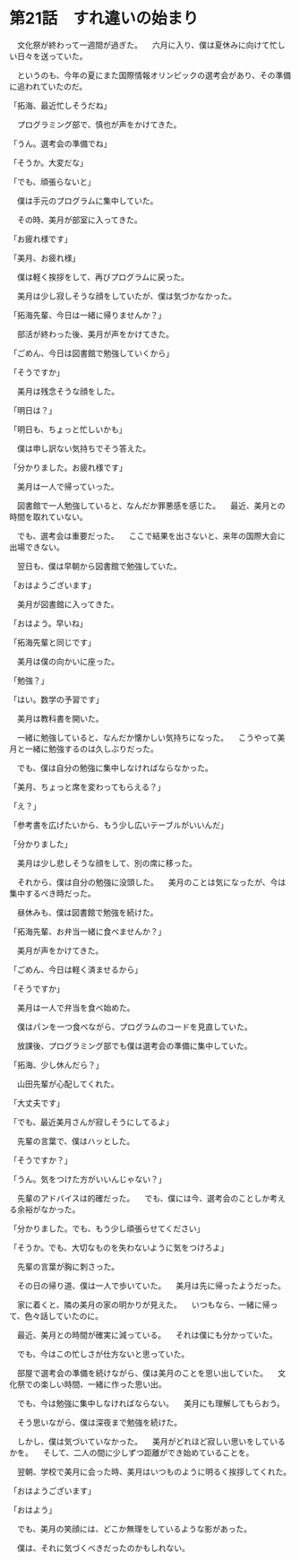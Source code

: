 # 第21話　すれ違いの始まり

　文化祭が終わって一週間が過ぎた。
　六月に入り、僕は夏休みに向けて忙しい日々を送っていた。

　というのも、今年の夏にまた国際情報オリンピックの選考会があり、その準備に追われていたのだ。

「拓海、最近忙しそうだね」

　プログラミング部で、慎也が声をかけてきた。

「うん。選考会の準備でね」

「そうか。大変だな」

「でも、頑張らないと」

　僕は手元のプログラムに集中していた。

　その時、美月が部室に入ってきた。

「お疲れ様です」

「美月、お疲れ様」

　僕は軽く挨拶をして、再びプログラムに戻った。

　美月は少し寂しそうな顔をしていたが、僕は気づかなかった。

「拓海先輩、今日は一緒に帰りませんか？」

　部活が終わった後、美月が声をかけてきた。

「ごめん、今日は図書館で勉強していくから」

「そうですか」

　美月は残念そうな顔をした。

「明日は？」

「明日も、ちょっと忙しいかも」

　僕は申し訳ない気持ちでそう答えた。

「分かりました。お疲れ様です」

　美月は一人で帰っていった。

　図書館で一人勉強していると、なんだか罪悪感を感じた。
　最近、美月との時間を取れていない。

　でも、選考会は重要だった。
　ここで結果を出さないと、来年の国際大会に出場できない。

　翌日も、僕は早朝から図書館で勉強していた。

「おはようございます」

　美月が図書館に入ってきた。

「おはよう。早いね」

「拓海先輩と同じです」

　美月は僕の向かいに座った。

「勉強？」

「はい。数学の予習です」

　美月は教科書を開いた。

　一緒に勉強していると、なんだか懐かしい気持ちになった。
　こうやって美月と一緒に勉強するのは久しぶりだった。

　でも、僕は自分の勉強に集中しなければならなかった。

「美月、ちょっと席を変わってもらえる？」

「え？」

「参考書を広げたいから、もう少し広いテーブルがいいんだ」

「分かりました」

　美月は少し悲しそうな顔をして、別の席に移った。

　それから、僕は自分の勉強に没頭した。
　美月のことは気になったが、今は集中するべき時だった。

　昼休みも、僕は図書館で勉強を続けた。

「拓海先輩、お弁当一緒に食べませんか？」

　美月が声をかけてきた。

「ごめん、今日は軽く済ませるから」

「そうですか」

　美月は一人で弁当を食べ始めた。

　僕はパンを一つ食べながら、プログラムのコードを見直していた。

　放課後、プログラミング部でも僕は選考会の準備に集中していた。

「拓海、少し休んだら？」

　山田先輩が心配してくれた。

「大丈夫です」

「でも、最近美月さんが寂しそうにしてるよ」

　先輩の言葉で、僕はハッとした。

「そうですか？」

「うん。気をつけた方がいいんじゃない？」

　先輩のアドバイスは的確だった。
　でも、僕には今、選考会のことしか考える余裕がなかった。

「分かりました。でも、もう少し頑張らせてください」

「そうか。でも、大切なものを失わないように気をつけろよ」

　先輩の言葉が胸に刺さった。

　その日の帰り道、僕は一人で歩いていた。
　美月は先に帰ったようだった。

　家に着くと、隣の美月の家の明かりが見えた。
　いつもなら、一緒に帰って、色々話していたのに。

　最近、美月との時間が確実に減っている。
　それは僕にも分かっていた。

　でも、今はこの忙しさが仕方ないと思っていた。

　部屋で選考会の準備を続けながら、僕は美月のことを思い出していた。
　文化祭での楽しい時間、一緒に作った思い出。

　でも、今は勉強に集中しなければならない。
　美月にも理解してもらおう。

　そう思いながら、僕は深夜まで勉強を続けた。

　しかし、僕は気づいていなかった。
　美月がどれほど寂しい思いをしているかを。
　そして、二人の間に少しずつ距離ができ始めていることを。

　翌朝、学校で美月に会った時、美月はいつものように明るく挨拶してくれた。

「おはようございます」

「おはよう」

　でも、美月の笑顔には、どこか無理をしているような影があった。

　僕は、それに気づくべきだったのかもしれない。